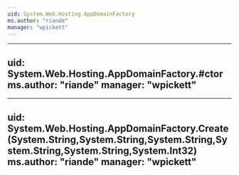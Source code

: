 ```yaml
---
uid: System.Web.Hosting.AppDomainFactory
ms.author: "riande"
manager: "wpickett"
---
```


---
uid: System.Web.Hosting.AppDomainFactory.#ctor
ms.author: "riande"
manager: "wpickett"
---

---
uid: System.Web.Hosting.AppDomainFactory.Create(System.String,System.String,System.String,System.String,System.String,System.Int32)
ms.author: "riande"
manager: "wpickett"
---
